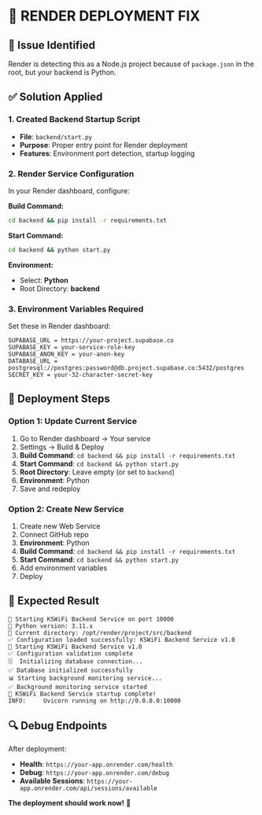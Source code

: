 # 🚨 RENDER DEPLOYMENT FIX

## 🔧 **Issue Identified**
Render is detecting this as a Node.js project because of `package.json` in the root, but your backend is Python.

## ✅ **Solution Applied**

### **1. Created Backend Startup Script**
- **File**: `backend/start.py`
- **Purpose**: Proper entry point for Render deployment
- **Features**: Environment port detection, startup logging

### **2. Render Service Configuration**
In your Render dashboard, configure:

**Build Command:**
```bash
cd backend && pip install -r requirements.txt
```

**Start Command:**
```bash
cd backend && python start.py
```

**Environment:**
- Select: **Python**
- Root Directory: **backend**

### **3. Environment Variables Required**
Set these in Render dashboard:
```
SUPABASE_URL = https://your-project.supabase.co
SUPABASE_KEY = your-service-role-key
SUPABASE_ANON_KEY = your-anon-key
DATABASE_URL = postgresql://postgres:password@db.project.supabase.co:5432/postgres
SECRET_KEY = your-32-character-secret-key
```

## 🎯 **Deployment Steps**

### **Option 1: Update Current Service**
1. Go to Render dashboard → Your service
2. Settings → Build & Deploy
3. **Build Command**: `cd backend && pip install -r requirements.txt`
4. **Start Command**: `cd backend && python start.py`
5. **Root Directory**: Leave empty (or set to `backend`)
6. **Environment**: Python
7. Save and redeploy

### **Option 2: Create New Service**
1. Create new Web Service
2. Connect GitHub repo
3. **Environment**: Python
4. **Build Command**: `cd backend && pip install -r requirements.txt`
5. **Start Command**: `cd backend && python start.py`
6. Add environment variables
7. Deploy

## 🚀 **Expected Result**
```
🚀 Starting KSWiFi Backend Service on port 10000
🔧 Python version: 3.11.x
📍 Current directory: /opt/render/project/src/backend
✅ Configuration loaded successfully: KSWiFi Backend Service v1.0
🚀 Starting KSWiFi Backend Service v1.0
✅ Configuration validation complete
🗄️  Initializing database connection...
✅ Database initialized successfully
📊 Starting background monitoring service...
✅ Background monitoring service started
🎉 KSWiFi Backend Service startup complete!
INFO:     Uvicorn running on http://0.0.0.0:10000
```

## 🔍 **Debug Endpoints**
After deployment:
- **Health**: `https://your-app.onrender.com/health`
- **Debug**: `https://your-app.onrender.com/debug`
- **Available Sessions**: `https://your-app.onrender.com/api/sessions/available`

**The deployment should work now!** 🎯